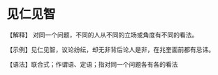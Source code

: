 # 见仁见智

【解释】 对同一个问题，不同的人从不同的立场或角度有不同的看法。

【示例】见仁见智，议论纷纭，却无非背后论人是非，在兆奎面前都有忌讳。

【语法】联合式；作谓语、定语；指对同一个问题各有各的看法